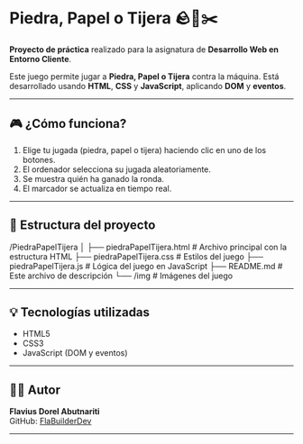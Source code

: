 # Piedra, Papel o Tijera 🪨📄✂️

**Proyecto de práctica** realizado para la asignatura de **Desarrollo Web en Entorno Cliente**.

Este juego permite jugar a **Piedra, Papel o Tijera** contra la máquina. Está desarrollado usando **HTML**, **CSS** y **JavaScript**, aplicando **DOM** y **eventos**.

---

## 🎮 ¿Cómo funciona?

1. Elige tu jugada (piedra, papel o tijera) haciendo clic en uno de los botones.
2. El ordenador selecciona su jugada aleatoriamente.
3. Se muestra quién ha ganado la ronda.
4. El marcador se actualiza en tiempo real.

---

## 📁 Estructura del proyecto

/PiedraPapelTijera
│
├── piedraPapelTijera.html # Archivo principal con la estructura HTML
├── piedraPapelTijera.css # Estilos del juego
├── piedraPapelTijera.js # Lógica del juego en JavaScript
├── README.md # Este archivo de descripción
└── /img # Imágenes del juego

---

## 💡 Tecnologías utilizadas

- HTML5
- CSS3
- JavaScript (DOM y eventos)

---

## 👨‍💻 Autor

**Flavius Dorel Abutnariti**  
GitHub: [FlaBuilderDev](https://github.com/FlaBuilderDev)

---